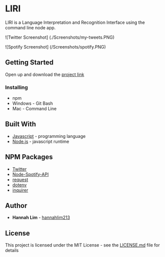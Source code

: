 # LIRI
LIRI is a Language Interpretation and Recognition Interface using the command line node app.

![Twitter Screenshot] (./Screenshots/my-tweets.PNG)

![Spotify Screenshot] (/Screenshots/spotify.PNG)

## Getting Started

Open up and download the [project link](https://github.com/hannahlim213/LIRI) 

### Installing

* npm 
* Windows - Git Bash
* Mac - Command Line

## Built With

* [Javascript](https://www.javascript.com/) - programming language
* [Node.js](https://nodejs.org/en/) - javascript runtime

## NPM Packages
* [Twitter](https://www.npmjs.com/package/twitter)
* [Node-Spotify-API](https://www.npmjs.com/package/node-spotify-api)
* [request](https://www.npmjs.com/package/request)
* [dotenv](https://www.npmjs.com/package/dotenv)
* [inquirer](https://www.npmjs.com/package/inquirer)


## Author

* **Hannah Lim** - [hannahlim213](https://github.com/hannahlim213)

## License

This project is licensed under the MIT License - see the [LICENSE.md](LICENSE.md) file for details
